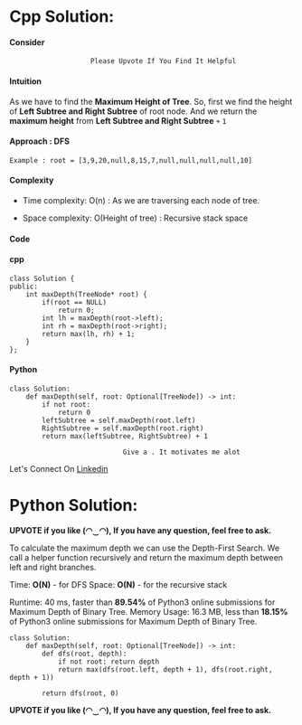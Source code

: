 # Cpp Solution:
#### Consider
```
                    Please Upvote If You Find It Helpful
```
#### Intuition
As we have to find the **Maximum Height of Tree**.
So, first we find the height of **Left Subtree and Right Subtree** of root node.
And we return the **maximum height** from **Left Subtree and Right Subtree** `+` `1`
<!-- Describe your first thoughts on how to solve this problem. -->

#### Approach : DFS
    Example : root = [3,9,20,null,8,15,7,null,null,null,null,10]


<!-- Describe your approach to solving the problem. -->

#### Complexity
- Time complexity: O(n) : As we are traversing each node of tree.
<!-- Add your time complexity here, e.g. $$O(n)$$ -->

- Space complexity: O(Height of tree) : Recursive stack space
<!-- Add your space complexity here, e.g. $$O(n)$$ -->

#### Code
#### cpp
```
class Solution {
public:
    int maxDepth(TreeNode* root) {
        if(root == NULL)
            return 0;
        int lh = maxDepth(root->left);
        int rh = maxDepth(root->right);
        return max(lh, rh) + 1;
    }
};
```
#### Python
```
class Solution:
    def maxDepth(self, root: Optional[TreeNode]) -> int:
        if not root:
            return 0
        leftSubtree = self.maxDepth(root.left)
        RightSubtree = self.maxDepth(root.right)
        return max(leftSubtree, RightSubtree) + 1
```
```
                            Give a . It motivates me alot
```
Let's Connect On [Linkedin](https://www.linkedin.com/in/naman-agarwal-0551aa1aa/)


# Python Solution:
**UPVOTE if you like (◠‿◠), If you have any question, feel free to ask.**

To calculate the maximum depth we can use the Depth-First Search. We call a helper function recursively and return the maximum depth between left and right branches. 

Time: **O(N)** - for DFS
Space: **O(N)** - for the recursive stack

Runtime: 40 ms, faster than **89.54%** of Python3 online submissions for Maximum Depth of Binary Tree.
Memory Usage: 16.3 MB, less than **18.15%** of Python3 online submissions for Maximum Depth of Binary Tree.

```
class Solution:
    def maxDepth(self, root: Optional[TreeNode]) -> int:
        def dfs(root, depth):
            if not root: return depth
            return max(dfs(root.left, depth + 1), dfs(root.right, depth + 1))
                       
        return dfs(root, 0)
```

**UPVOTE if you like (◠‿◠), If you have any question, feel free to ask.**